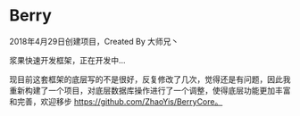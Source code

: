 # Berry

2018年4月29日创建项目，Created By 大师兄丶

浆果快速开发框架，正在开发中...

现目前这套框架的底层写的不是很好，反复修改了几次，觉得还是有问题，因此我重新构建了一个项目，对底层数据库操作进行了一个调整，使得底层功能更加丰富和完善，欢迎移步 https://github.com/ZhaoYis/BerryCore。
